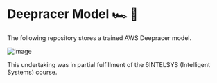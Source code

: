 # Deepracer Model 🏎️ 🧠

The following repository stores a trained AWS Deepracer model. 

![image](https://github.com/user-attachments/assets/e8662d10-76f5-4070-b089-10a0fd5a2290)

This undertaking was in partial fulfillment of the 6INTELSYS (Intelligent Systems) course. 
